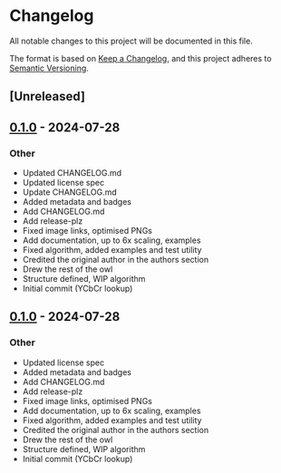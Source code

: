 # Changelog

All notable changes to this project will be documented in this file.

The format is based on [Keep a Changelog](https://keepachangelog.com/en/1.0.0/),
and this project adheres to [Semantic Versioning](https://semver.org/spec/v2.0.0.html).

## [Unreleased]

## [0.1.0](https://github.com/bell345/xbrz-rs/releases/tag/v0.1.0) - 2024-07-28

### Other
- Updated CHANGELOG.md
- Updated license spec
- Update CHANGELOG.md
- Added metadata and badges
- Add CHANGELOG.md
- Add release-plz
- Fixed image links, optimised PNGs
- Add documentation, up to 6x scaling, examples
- Fixed algorithm, added examples and test utility
- Credited the original author in the authors section
- Drew the rest of the owl
- Structure defined, WIP algorithm
- Initial commit (YCbCr lookup)

## [0.1.0](https://github.com/bell345/xbrz-rs/releases/tag/v0.1.0) - 2024-07-28

### Other

- Updated license spec
- Added metadata and badges
- Add CHANGELOG.md
- Add release-plz
- Fixed image links, optimised PNGs
- Add documentation, up to 6x scaling, examples
- Fixed algorithm, added examples and test utility
- Credited the original author in the authors section
- Drew the rest of the owl
- Structure defined, WIP algorithm
- Initial commit (YCbCr lookup)
